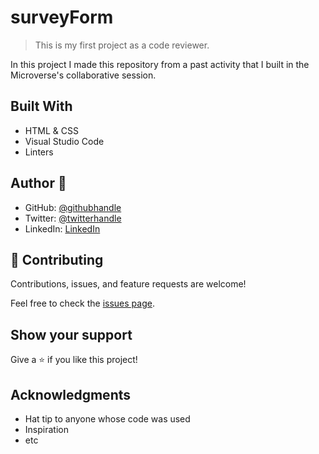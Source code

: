 # surveyForm

> This is my first project as a code reviewer.

In this project I made this repository from a past activity that I built in the Microverse's collaborative session. 

## Built With

- HTML & CSS
- Visual Studio Code
- Linters


## Author 👤   

- GitHub: [@githubhandle](https://github.com/AlexRS90)
- Twitter: [@twitterhandle](https://twitter.com/AlejandroRBenji)
- LinkedIn: [LinkedIn](https://www.linkedin.com/in/alejandro-ramos-santos-9b0b52135/)


## 🤝 Contributing

Contributions, issues, and feature requests are welcome!

Feel free to check the [issues page](https://github.com/AlexRS90/Becoming-reviewer/issues).

## Show your support

Give a ⭐️ if you like this project!

## Acknowledgments

- Hat tip to anyone whose code was used
- Inspiration
- etc